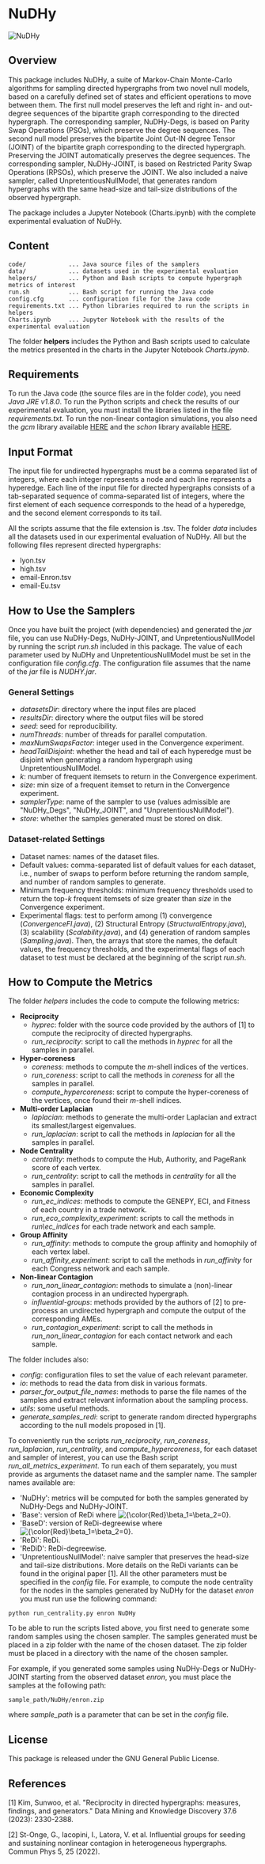 # NuDHy

![NuDHy](.img/panel_2.jpg)

## Overview

This package includes NuDHy, a suite of Markov-Chain Monte-Carlo algorithms for sampling directed hypergraphs from two novel null models, based on a carefully defined set of states and efficient operations to move between them. 
The first null model preserves the left and right in- and out-degree sequences of the bipartite graph corresponding to the directed hypergraph.
The corresponding sampler, NuDHy-Degs, is based on Parity Swap Operations (PSOs), which preserve the degree sequences.
The second null model preserves the bipartite Joint Out-IN degree Tensor (JOINT) of the bipartite graph corresponding to the directed hypergraph. Preserving the JOINT automatically preserves the degree sequences.
The corresponding sampler, NuDHy-JOINT, is based on Restricted Parity Swap Operations (RPSOs), which preserve the JOINT.
We also included a naive sampler, called UnpretentiousNullModel, that generates random hypergraphs with the same head-size and tail-size distributions of the observed hypergraph.

The package includes a Jupyter Notebook (Charts.ipynb) with the complete experimental evaluation of NuDHy. 

## Content

    code/            ... Java source files of the samplers
    data/            ... datasets used in the experimental evaluation
    helpers/         ... Python and Bash scripts to compute hypergraph metrics of interest 
    run.sh           ... Bash script for running the Java code
    config.cfg       ... configuration file for the Java code
    requirements.txt ... Python libraries required to run the scripts in helpers
    Charts.ipynb     ... Jupyter Notebook with the results of the experimental evaluation

The folder **helpers** includes the Python and Bash scripts used to calculate the metrics presented in the charts in the Jupyter Notebook *Charts.ipynb*. 

## Requirements

To run the Java code (the source files are in the folder *code*), you need *Java JRE v1.8.0*.
To run the Python scripts and check the results of our experimental evaluation, you must install the libraries listed in the file *requirements.txt*.
To run the non-linear contagion simulations, you also need the *gcm* library available [HERE](https://github.com/gstonge/gcm/tree/c5d1f0860f7e921ed191a96f7859b232547092d2) and the *schon* library available [HERE](https://github.com/gstonge/schon/tree/79e568ec846697383143ba01ef69572f66e61552).

## Input Format

The input file for undirected hypergraphs must be a comma separated list of integers, where each integer represents a node and each line represents a hyperedge. 
Each line of the input file for directed hypergraphs consists of a tab-separated sequence of comma-separated list of integers, where the first element of each sequence corresponds to the head of a hyperedge, and the second element corresponds to its tail.

All the scripts assume that the file extension is .tsv. The folder *data* includes all the datasets used in our experimental evaluation of NuDHy.
All but the following files represent directed hypergraphs:
 - lyon.tsv
 - high.tsv
 - email-Enron.tsv
 - email-Eu.tsv

## How to Use the Samplers

Once you have built the project (with dependencies) and generated the *jar* file, you can use NuDHy-Degs, NuDHy-JOINT, and UnpretentiousNullModel by running the script *run.sh* included in this package. 
The value of each parameter used by NuDHy and UnpretentiousNullModel must be set in the configuration file *config.cfg*.
The configuration file assumes that the name of the *jar* file is *NUDHY.jar*.

### General Settings

 - *datasetsDir*: directory where the input files are placed
 - *resultsDir*: directory where the output files will be stored
 - *seed*: seed for reproducibility.
 - *numThreads*: number of threads for parallel computation.
 - *maxNumSwapsFactor*: integer used in the Convergence experiment.
 - *headTailDisjoint*: whether the head and tail of each hyperedge must be disjoint when generating a random hypergraph using UnpretentiousNullModel.
 - *k*: number of frequent itemsets to return in the Convergence experiment.
 - *size*: min size of a frequent itemset to return in the Convergence experiment.
 - *samplerType*: name of the sampler to use (values admissible are "NuDHy\_Degs", "NuDHy\_JOINT", and "UnpretentiousNullModel").
 - *store*: whether the samples generated must be stored on disk.

### Dataset-related Settings

 - Dataset names: names of the dataset files.
 - Default values: comma-separated list of default values for each dataset, i.e., number of swaps to perform before returning the random sample, and number of random samples to generate.
 - Minimum frequency thresholds: minimum frequency thresholds used to return the top-*k* frequent itemsets of size greater than *size* in the Convergence experiment.
 - Experimental flags: test to perform among (1) convergence (*ConvergenceFI.java*), (2) Structural Entropy (*StructuralEntropy.java*), (3) scalability (*Scalability.java*), and (4) generation of random samples (*Sampling.java*). Then, the arrays that store the names, the default values, the frequency thresholds, and the experimental flags of each dataset to test must be declared at the beginning of the script *run.sh*.

## How to Compute the Metrics

The folder *helpers* includes the code to compute the following metrics:

- **Reciprocity**
   * *hyprec*: folder with the source code provided by the authors of [1] to compute the reciprocity of directed hypergraphs.
   * *run\_reciprocity*: script to call the methods in *hyprec* for all the samples in parallel.
 - **Hyper-coreness**
   * *coreness*: methods to compute the *m*-shell indices of the vertices.
   * *run\_coreness*: script to call the methods in *coreness* for all the samples in parallel.
   * *compute\_hypercoreness*: script to compute the hyper-coreness of the vertices, once found their *m*-shell indices.
- **Multi-order Laplacian**
   * *laplacian*: methods to generate the multi-order Laplacian and extract its smallest/largest eigenvalues.
   * *run\_laplacian*: script to call the methods in *laplacian* for all the samples in parallel.
- **Node Centrality**
   * *centrality*: methods to compute the Hub, Authority, and PageRank score of each vertex.
   * *run\_centrality*: script to call the methods in *centrality* for all the samples in parallel.
- **Economic Complexity**
  * *run\_ec\_indices*: methods to compute the GENEPY, ECI, and Fitness of each country in a trade network.
  * *run\_eco\_complexity\_experiment*: scripts to call the methods in *run\ec\_indices* for each trade network and each sample.
 - **Group Affinity**
   * *run\_affinity*: methods to compute the group affinity and homophily of each vertex label.
   * *run\_affinity\_experiment*: script to call the methods in *run\_affinity* for each Congress network and each sample.
 - **Non-linear Contagion**
   * *run\_non\_linear\_contagion*: methods to simulate a (non)-linear contagion process in an undirected hypergraph.
   * *influential-groups*: methods provided by the authors of [2] to pre-process an undirected hypergraph and compute the output of the corresponding AMEs.
   * *run\_contagion\_experiment*: script to call the methods in *run\_non\_linear\_contagion* for each contact network and each sample.

The folder includes also:
  - *config*: configuration files to set the value of each relevant parameter.
  - *io*: methods to read the data from disk in various formats.
  - *parser\_for\_output\_file\_names*: methods to parse the file names of the samples and extract relevant information about the sampling process.
  - *utils*: some useful methods.
  - *generate\_samples\_redi*: script to generate random directed hypergraphs according to the null models proposed in [1].

To conveniently run the scripts *run\_reciprocity*, *run\_coreness*, *run\_laplacian*, *run\_centrality*, and *compute\_hypercoreness*, for each dataset and sampler of interest, you can use the Bash script *run\_all\_metrics\_experiment*.
To run each of them separately, you must provide as arguments the dataset name and the sampler name. The sampler names available are:
  - 'NuDHy': metrics will be computed for both the samples generated by NuDHy-Degs and NuDHy-JOINT.
  - 'Base': version of ReDi where <img src="https://latex.codecogs.com/svg.image?\inline&space;{\color{Red}\beta_1=\beta_2=0}" title="{\color{Red}\beta_1=\beta_2=0}" />.
  - 'BaseD': version of ReDi-degreewise where <img src="https://latex.codecogs.com/svg.image?\inline&space;{\color{Red}\beta_1=\beta_2=0}" title="{\color{Red}\beta_1=\beta_2=0}" />.
  - 'ReDi': ReDi.
  - 'ReDiD': ReDi-degreewise.
  - 'UnpretentiousNullModel': naive sampler that preserves the head-size and tail-size distributions.
More details on the ReDi variants can be found in the original paper [1].
All the other parameters must be specified in the *config* file.
For example, to compute the node centrality for the nodes in the samples generated by NuDHy for the dataset *enron* you must run use the following command:

`python run_centrality.py enron NuDHy`

To be able to run the scripts listed above, you first need to generate some random samples using the chosen sampler.
The samples generated must be placed in a zip folder with the name of the chosen dataset.
The zip folder must be placed in a directory with the name of the chosen sampler.

For example, if you generated some samples using NuDHy-Degs or NuDHy-JOINT starting from the observed dataset *enron*, you must place the samples at the following path:

`sample_path/NuDHy/enron.zip`

where *sample\_path* is a parameter that can be set in the *config* file.

## License
This package is released under the GNU General Public License.

## References
[1] Kim, Sunwoo, et al. "Reciprocity in directed hypergraphs: measures, findings, and generators." Data Mining and Knowledge Discovery 37.6 (2023): 2330-2388.

[2] St-Onge, G., Iacopini, I., Latora, V. et al. Influential groups for seeding and sustaining nonlinear contagion in heterogeneous hypergraphs. Commun Phys 5, 25 (2022).
